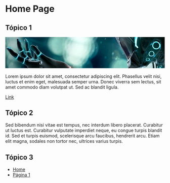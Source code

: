 # Home Page

## Tópico 1

![Image](images/example.png)

Lorem ipsum dolor sit amet, consectetur adipiscing elit. Phasellus velit nisi, luctus et enim eget, malesuada semper urna. Donec viverra sem lectus, sit amet commodo diam volutpat ut. Sed ac blandit ligula. 

[Link](https://github.com/ricardopedias/markhelp)

## Tópico 2

Sed bibendum nisi vitae est tempus, nec interdum libero placerat. Curabitur ut luctus est. Curabitur vulputate imperdiet neque, eu congue turpis blandit id. Sed et turpis euismod, scelerisque arcu faucibus, hendrerit arcu. Etiam elit magna, sodales non tortor nec, ultrices varius turpis.

## Tópico 3

-   [Home](index.md)
-   [Página 1](page.md)
